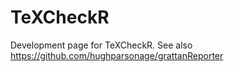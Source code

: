 # TeXCheckR

Development page for TeXCheckR. See also https://github.com/hughparsonage/grattanReporter 
